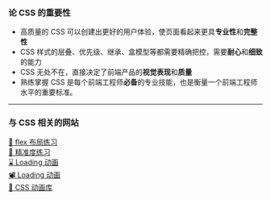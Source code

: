 ### 论 CSS 的重要性

- 高质量的 CSS 可以创建出更好的用户体验，使页面看起来更具**专业性**和**完整性**
- CSS 样式的层叠、优先级、继承、盒模型等都需要精确把控，需要**耐心**和**细致**的能力
- CSS 无处不在，直接决定了前端产品的**视觉表现**和**质量**
- 熟练掌握 CSS 是每个前端工程师**必备**的专业技能，也是衡量一个前端工程师水平的重要标准。

---

### 与 CSS 相关的网站

[🐸 flex 布局练习](https://flexboxfroggy.com/)  
[🎯 精准度练习](https://pixact.ly/)  
[⌛ Loading 动画](https://mountable.dev/spinners)  
[📽️ Loading 动画](https://www.davidhu.io/react-spinners/)  
[🤡 CSS 动画库](https://animate.style/)
